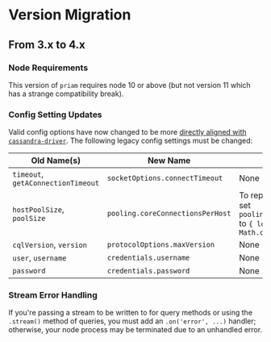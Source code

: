 # Version Migration

## From 3.x to 4.x

### Node Requirements

This version of `priam` requires node 10 or above (but not version 11 which has a strange compatibility break).

### Config Setting Updates

Valid config options have now changed to be more [directly aligned with `cassandra-driver`](https://docs.datastax.com/en/developer/nodejs-driver/4.3/api/type.ClientOptions/). The following legacy config settings must be changed:

| Old Name(s) | New Name | Format Changes |
|----------|----------|----------------|
| `timeout`, `getAConnectionTimeout` | `socketOptions.connectTimeout` | None |
| `hostPoolSize`, `poolSize` | `pooling.coreConnectionsPerHost` | To replicate the legacy behavior, set `pooling.coreConnectionsPerHost` to `{ local: poolSize, remote: Math.ceil(poolSize / 2) }` |
| `cqlVersion`, `version` | `protocolOptions.maxVersion` | None |
| `user`, `username` | `credentials.username` | None |
| `password` | `credentials.password` | None |

### Stream Error Handling

If you're passing a stream to be written to for query methods or using the `.stream()` method of queries, you must add an `.on('error', ...)` handler; otherwise, your node process may be terminated due to an unhandled error.
